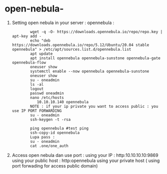 # open-nebula-
1. Setting open nebula in your server : 
opennebula :


               wget -q -O- https://downloads.opennebula.io/repo/repo.key | apt-key add -  
               echo "deb https://downloads.opennebula.io/repo/5.12/Ubuntu/20.04 stable opennebula" > /etc/apt/sources.list.d/opennebula.list 
               apt update   
               apt install opennebula opennebula-sunstone opennebula-gate opennebula-flow
               oneuser show
               systemctl enable --now opennebula opennebula-sunstone
               oneuser show
               su - oneadmin
               ls -al
               logout
               passwd oneadmin
               nano /etc/hosts
              	  10.10.10.140 opennebula
               NOTE : if your ip private you want to access public : you use IP PORT FORWARDING 
               su - oneadmin
               ssh-keygen -t -rsa
               
               ping opennebula #test ping 
               ssh-copy-id opennebula
               Lupa pass :
               su - oneadmin
               cat .one/one_auth
        
2. Access open nebula dan use port : 
      using your IP : http:10.10.10.10:9869
      using your public host  : http:opennebula
      using your private host ( using port forwading for access public domain) 
      

